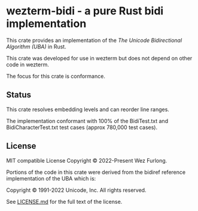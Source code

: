# wezterm-bidi - a pure Rust bidi implementation

This crate provides an implementation of the *The Unicode Bidirectional
Algorithm (UBA)* in Rust.

This crate was developed for use in wezterm but does not depend on
other code in wezterm.

The focus for this crate is conformance.

## Status

This crate resolves embedding levels and can reorder line ranges.

The implementation conformant with 100% of the BidiTest.txt and
BidiCharacterTest.txt test cases (approx 780,000 test cases).

## License

MIT compatible License
Copyright © 2022-Present Wez Furlong.

Portions of the code in this crate were derived from the bidiref reference
implementation of the UBA which is:

Copyright © 1991-2022 Unicode, Inc. All rights reserved.

See [LICENSE.md](LICENSE.md) for the full text of the license.
